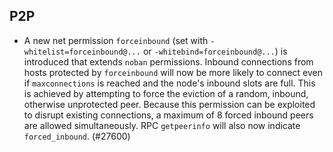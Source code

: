 P2P
---

- A new net permission `forceinbound` (set with `-whitelist=forceinbound@...`
  or `-whitebind=forceinbound@...`) is introduced that extends `noban` permissions.
  Inbound connections from hosts protected by `forceinbound` will now be more
  likely to connect even if `maxconnections` is reached and the node's inbound
  slots are full. This is achieved by attempting to force the eviction of a random,
  inbound, otherwise unprotected peer. Because this permission can be exploited
  to disrupt existing connections, a maximum of 8 forced inbound peers are allowed
  simultaneously. RPC `getpeerinfo` will also now indicate `forced_inbound`. (#27600)